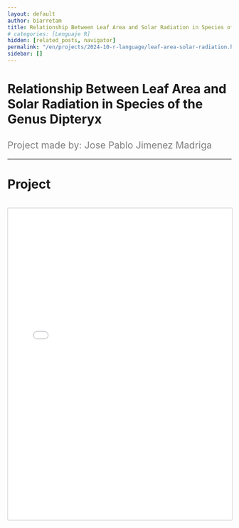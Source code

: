```yaml
---
layout: default
author: biarretam
title: Relationship Between Leaf Area and Solar Radiation in Species of the Genus Dipteryx
# categories: [Lenguaje R]
hidden: [related_posts, navigator]
permalink: "/en/projects/2024-10-r-language/leaf-area-solar-radiation.html"
sidebar: []
---
```


# Relationship Between Leaf Area and Solar Radiation in Species of the Genus Dipteryx

<h2 style="color: gray; font-weight: normal;">
Project made by: Jose Pablo Jimenez Madriga
</h2>

---

# Project
<br>

<iframe 
    src="/assets/pdf/2024-10-r/jose_jimenez.pdf"
    width="100%" 
    height="700" 
    style="border: 1px solid #ccc;"
></iframe>